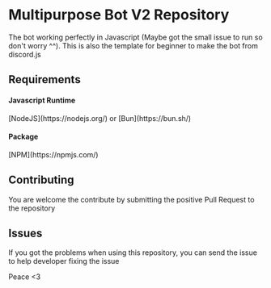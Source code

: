 # Multipurpose Bot V2 Repository
The bot working perfectly in Javascript (Maybe got the small issue to run so don't worry ^^). This is also the template for beginner to make the bot from discord.js

## Requirements
<h4>Javascript Runtime</h4>
[NodeJS](https://nodejs.org/) or [Bun](https://bun.sh/)

<h4>Package</h4>
[NPM](https://npmjs.com/)

## Contributing
You are welcome the contribute by submitting the positive Pull Request to the repository

## Issues
If you got the problems when using this repository, you can send the issue to help developer fixing the issue

Peace <3
